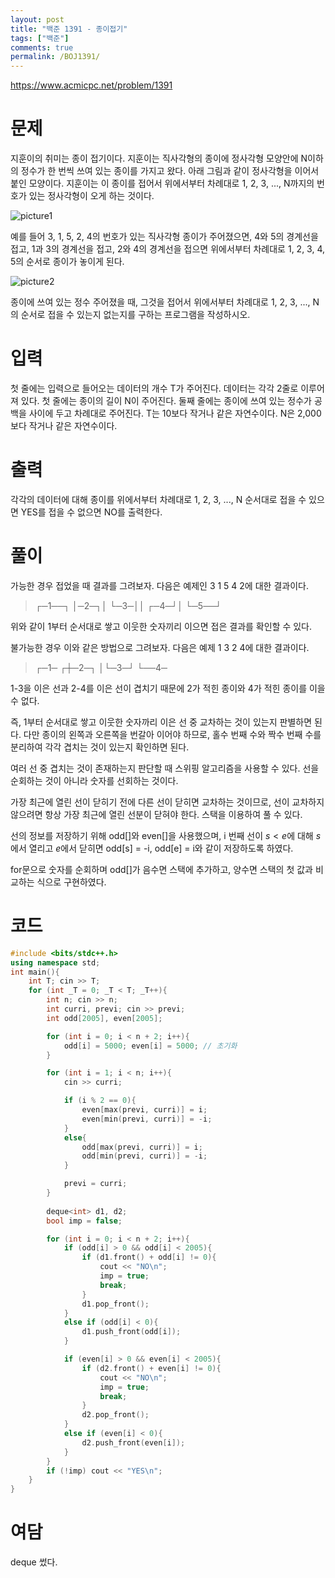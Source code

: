 ```yaml
---
layout: post
title: "백준 1391 - 종이접기"
tags: ["백준"]
comments: true
permalink: /BOJ1391/
--- 
```


<https://www.acmicpc.net/problem/1391> 

# 문제 

지훈이의 취미는 종이 접기이다. 지훈이는 직사각형의 종이에 정사각형 모양안에 N이하의 정수가 한 번씩 쓰여 있는 종이를 가지고 왔다. 아래 그림과 같이 정사각형을 이어서 붙인 모양이다. 지훈이는 이 종이를 접어서 위에서부터 차례대로 1, 2, 3, ..., N까지의 번호가 있는 정사각형이 오게 하는 것이다. 

![picture1](https://upload.acmicpc.net/51365bdd-6f9b-40df-a1f1-4db0fe8871c5/-/preview/) 

예를 들어 3, 1, 5, 2, 4의 번호가 있는 직사각형 종이가 주어졌으면, 4와 5의 경계선을 접고, 1과 3의 경계선을 접고, 2와 4의 경계선을 접으면 위에서부터 차례대로 1, 2, 3, 4, 5의 순서로 종이가 놓이게 된다. 

![picture2](https://upload.acmicpc.net/51365bdd-6f9b-40df-a1f1-4db0fe8871c5/-/preview/) 

종이에 쓰여 있는 정수 주어졌을 때, 그것을 접어서 위에서부터 차례대로 1, 2, 3, ..., N의 순서로 접을 수 있는지 없는지를 구하는 프로그램을 작성하시오. 

# 입력 

첫 줄에는 입력으로 들어오는 데이터의 개수 T가 주어진다. 데이터는 각각 2줄로 이루어져 있다. 첫 줄에는 종이의 길이 N이 주어진다. 둘째 줄에는 종이에 쓰여 있는 정수가 공백을 사이에 두고 차례대로 주어진다. T는 10보다 작거나 같은 자연수이다. N은 2,000보다 작거나 같은 자연수이다. 

# 출력 

각각의 데이터에 대해 종이를 위에서부터 차례대로 1, 2, 3, ..., N 순서대로 접을 수 있으면 YES를 접을 수 없으면 NO를 출력한다. 

# 풀이 

가능한 경우 접었을 때 결과를 그려보자. 다음은 예제인 3 1 5 4 2에 대한 결과이다. 


> ┌─1──┐
> │─2─┐│
> └─3─││
> ┌─4─┘│
> └─5──┘


위와 같이 1부터 순서대로 쌓고 이웃한 숫자끼리 이으면 접은 결과를 확인할 수 있다. 

불가능한 경우 이와 같은 방법으로 그려보자. 다음은 예제 1 3 2 4에 대한 결과이다. 


>   ┌─1─
> ┌┼─2─┐
> │└─3─┘
> └──4─

1-3을 이은 선과 2-4를 이은 선이 겹치기 때문에 2가 적힌 종이와 4가 적힌 종이를 이을 수 없다. 

즉, 1부터 순서대로 쌓고 이웃한 숫자까리 이은 선 중 교차하는 것이 있는지 판별하면 된다. 다만 종이의 왼쪽과 오른쪽을 번갈아 이어야 하므로, 홀수 번째 수와 짝수 번째 수를 분리하여 각각 겹치는 것이 있는지 확인하면 된다.

여러 선 중 겹치는 것이 존재하는지 판단할 때 스위핑 알고리즘을 사용할 수 있다. 선을 순회하는 것이 아니라 숫자를 선회하는 것이다.

가장 최근에 열린 선이 닫히기 전에 다른 선이 닫히면 교차하는 것이므로, 선이 교차하지 않으려면 항상 가장 최근에 열린 선분이 닫혀야 한다. 스택을 이용하여 풀 수 있다.

선의 정보를 저장하기 위해 odd[]와 even[]을 사용했으며, i 번째 선이 $s < e$에 대해 $s$에서 열리고 $e$에서 닫히면 odd[s] = -i, odd[e] = i와 같이 저장하도록 하였다.

for문으로 숫자를 순회하며 odd[]가 음수면 스택에 추가하고, 양수면 스택의 첫 값과 비교하는 식으로 구현하였다.

# 코드 

```cpp 
#include <bits/stdc++.h>
using namespace std;
int main(){
    int T; cin >> T;
    for (int _T = 0; _T < T; _T++){
        int n; cin >> n;
        int curri, previ; cin >> previ;
        int odd[2005], even[2005];

        for (int i = 0; i < n + 2; i++){
            odd[i] = 5000; even[i] = 5000; // 초기화
        }

        for (int i = 1; i < n; i++){
            cin >> curri;

            if (i % 2 == 0){
                even[max(previ, curri)] = i;
                even[min(previ, curri)] = -i;
            }
            else{
                odd[max(previ, curri)] = i;
                odd[min(previ, curri)] = -i;
            }

            previ = curri;
        }
        
        deque<int> d1, d2;
        bool imp = false;

        for (int i = 0; i < n + 2; i++){
            if (odd[i] > 0 && odd[i] < 2005){
                if (d1.front() + odd[i] != 0){
                    cout << "NO\n";
                    imp = true;
                    break;
                }
                d1.pop_front();
            }
            else if (odd[i] < 0){
                d1.push_front(odd[i]);
            }

            if (even[i] > 0 && even[i] < 2005){
                if (d2.front() + even[i] != 0){
                    cout << "NO\n";
                    imp = true;
                    break;
                }
                d2.pop_front();
            }
            else if (even[i] < 0){
                d2.push_front(even[i]);
            }
        }
        if (!imp) cout << "YES\n";
    }
}
```

# 여담

deque 썼다.
